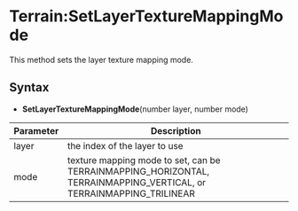 # Terrain:SetLayerTextureMappingMode

This method sets the layer texture mapping mode.

## Syntax

- **SetLayerTextureMappingMode**(number layer, number mode)

| Parameter | Description |
|---|---|
| layer | the index of the layer to use |
| mode | texture mapping mode to set, can be TERRAINMAPPING_HORIZONTAL, TERRAINMAPPING_VERTICAL, or TERRAINMAPPING_TRILINEAR |
